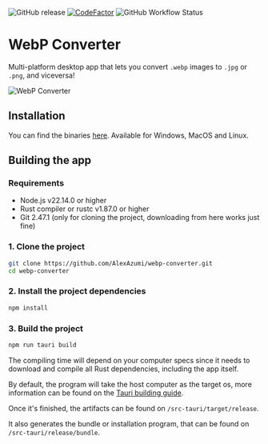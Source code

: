 ![GitHub release](https://img.shields.io/github/v/release/alexazumi/webp-converter)
[![CodeFactor](https://www.codefactor.io/repository/github/alexazumi/webp-converter/badge)](https://www.codefactor.io/repository/github/alexazumi/webp-converter)
![GitHub Workflow Status](https://img.shields.io/github/actions/workflow/status/alexazumi/webp-converter/main.yml)

# WebP Converter

Multi-platform desktop app that lets you convert `.webp` images to `.jpg` or `.png`, and viceversa!

![WebP Converter](https://github.com/user-attachments/assets/115f8945-baf0-4b1d-bf22-f368d0a1fe58)

## Installation

You can find the binaries [here](https://github.com/AlexAzumi/webp-converter/releases). Available for Windows, MacOS and Linux.

## Building the app

### Requirements

* Node.js v22.14.0 or higher
* Rust compiler or rustc v1.87.0 or higher
* Git 2.47.1 (only for cloning the project, downloading from here works just fine)

### 1. Clone the project

```bash
git clone https://github.com/AlexAzumi/webp-converter.git
cd webp-converter
```

### 2. Install the project dependencies

```bash
npm install
```

### 3. Build the project

```bash
npm run tauri build
```

The compiling time will depend on your computer specs since it needs to download and compile all Rust dependencies, including the app itself.

By default, the program will take the host computer as the target os, more information can be found on the [Tauri building guide](https://v2.tauri.app/distribute/#building).

Once it's finished, the artifacts can be found on `/src-tauri/target/release`.

It also generates the bundle or installation program, that can be found on `/src-tauri/release/bundle`.
